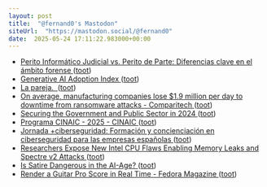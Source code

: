 ```yaml
---
layout: post
title:  "@fernand0's Mastodon"
siteUrl:  "https://mastodon.social/@fernand0"
date:  2025-05-24 17:11:22.983000+00:00
---
```

*  [Perito Informático Judicial vs. Perito de Parte: Diferencias clave en el ámbito forense ](https://www.flu-project.com/2025/05/perito-informatico-judicial-parte.htm) ([toot](https://mastodon.social/@fernand0/114563919575868075))
*  [Generative AI Adoption Index ](https://press.aboutamazon.com/aws/2025/5/generative-ai-adoption-inde) ([toot](https://mastodon.social/@fernand0/114563812283496926))
*  [La pareja.  ](https://avecesunafoto.wordpress.com/2025/05/23/la-pareja) ([toot](https://mastodon.social/@fernand0/114563678728276225))
*  [On average, manufacturing companies lose $1.9 million per day to downtime from ransomware attacks - Comparitech ](https://www.comparitech.com/blog/information-security/ransomware-manufacturing-companies) ([toot](https://mastodon.social/@fernand0/114563489840499537))
*  [Securing the Government and Public Sector in 2024 ](https://www.fortra.com/blog/securing-government-and-public-secto) ([toot](https://mastodon.social/@fernand0/114563198537976708))
*  [Programa CINAIC - 2025 - CINAIC ](https://cinaic.net/cinaic-2025/programa-cinaic-2025) ([toot](https://mastodon.social/@fernand0/114563091531373470))
*  [Jornada +ciberseguridad: Formación y concienciación en ciberseguridad para las empresas españolas   ](https://ceoearagon.es/evento/jornada-ciberseguridad-formacion-y-concienciacion-en-ciberseguridad-para-las-empresas-espanolas/) ([toot](https://mastodon.social/@fernand0/114562875014328091))
*  [Researchers Expose New Intel CPU Flaws Enabling Memory Leaks and Spectre v2 Attacks ](https://thehackernews.com/2025/05/researchers-expose-new-intel-cpu-flaws.htm) ([toot](https://mastodon.social/@fernand0/114562630943625691))
*  [Is Satire Dangerous in the AI-Age? ](https://blog.computationalcomplexity.org/2025/05/is-satire-dangerous-in-ai-age.htm) ([toot](https://mastodon.social/@fernand0/114562424084956682))
*  [Render a Guitar Pro Score in Real Time - Fedora Magazine ](https://fedoramagazine.org/render-a-guitar-pro-score-in-real-time) ([toot](https://mastodon.social/@fernand0/114562099394309122))
